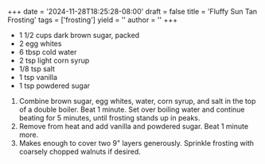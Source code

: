 +++
date = '2024-11-28T18:25:28-08:00'
draft = false
title = 'Fluffy Sun Tan Frosting'
tags = ['frosting']
yield = ''
author = ''
+++

* 1 1/2 cups dark brown sugar, packed
* 2 egg whites
* 6 tbsp cold water
* 2 tsp light corn syrup
* 1/8 tsp salt
* 1 tsp vanilla
* 1 tsp powdered sugar

1. Combine brown sugar, egg whites, water, corn syrup, and salt in the top of a double boiler. Beat 1 minute. Set over boiling water and continue beating for 5 minutes, until frosting stands up in peaks.
2. Remove from heat and add vanilla and powdered sugar. Beat 1 minute more.
3. Makes enough to cover two 9" layers generously. Sprinkle frosting with coarsely chopped walnuts if desired.
